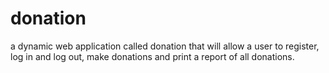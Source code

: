  # donation 
a dynamic web application called donation that will allow a user to register, log in and log out, make donations and print a report of all donations.
